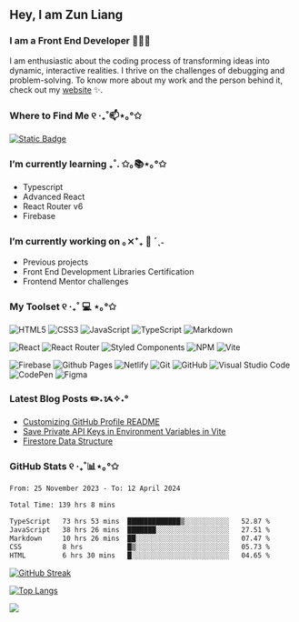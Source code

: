 <!--
**zun-liang/zun-liang** is a ✨ _special_ ✨ repository because its `README.md` (this file) appears on your GitHub profile.

Here are some ideas to get you started:

- 🔭 I’m currently working on ...
- 🌱 I’m currently learning ...
- 👯 I’m looking to collaborate on ...
- 🤔 I’m looking for help with ...
- 💬 Ask me about ...
- 📫 How to reach me: ...
- 😄 Pronouns: ...
- ⚡ Fun fact: ...
-->

## Hey, I am Zun Liang

### I am a Front End Developer 👩🏻‍💻

<p>I am enthusiastic about the coding process of transforming ideas into dynamic, interactive realities. I thrive on the challenges of debugging and problem-solving. To know more about my work and the person behind it, check out my <a target="_blank" href="https://zunldev.com">website</a> ✨.</p>

### Where to Find Me ୧ ‧₊˚📫⋆｡°✩
[![Static Badge](https://img.shields.io/badge/%E2%9C%89%EF%B8%8F-contact%40zunldev.com-pink?style=for-the-badge)](mailto:contact@zunldev.com)

### I’m currently learning ₊˚. ✩｡📚⋆｡°✩
- Typescript
- Advanced React
- React Router v6
- Firebase

### I’m currently working on ｡⨯⁺₊  💼 ´ˎ˗
- Previous projects
- Front End Development Libraries Certification
- Frontend Mentor challenges

### My Toolset ୧ ‧₊˚ 💻 ⋆｡°✩

![HTML5](https://img.shields.io/badge/html5-%23E34F26.svg?style=for-the-badge&logo=html5&logoColor=white)
![CSS3](https://img.shields.io/badge/css3-%231572B6.svg?style=for-the-badge&logo=css3&logoColor=white)
![JavaScript](https://img.shields.io/badge/javascript-%23323330.svg?style=for-the-badge&logo=javascript&logoColor=%23F7DF1E)
![TypeScript](https://img.shields.io/badge/typescript-%23007ACC.svg?style=for-the-badge&logo=typescript&logoColor=white)
![Markdown](https://img.shields.io/badge/markdown-%23000000.svg?style=for-the-badge&logo=markdown&logoColor=white)

![React](https://img.shields.io/badge/react-%2320232a.svg?style=for-the-badge&logo=react&logoColor=%2361DAFB)
![React Router](https://img.shields.io/badge/React_Router-CA4245?style=for-the-badge&logo=react-router&logoColor=white)
![Styled Components](https://img.shields.io/badge/styled--components-DB7093?style=for-the-badge&logo=styled-components&logoColor=white)
![NPM](https://img.shields.io/badge/NPM-%23CB3837.svg?style=for-the-badge&logo=npm&logoColor=white)
![Vite](https://img.shields.io/badge/vite-%23646CFF.svg?style=for-the-badge&logo=vite&logoColor=white)

![Firebase](https://img.shields.io/badge/firebase-%23039BE5.svg?style=for-the-badge&logo=firebase)
![Github Pages](https://img.shields.io/badge/github%20pages-121013?style=for-the-badge&logo=github&logoColor=white)
![Netlify](https://img.shields.io/badge/netlify-%23000000.svg?style=for-the-badge&logo=netlify&logoColor=#00C7B7)
![Git](https://img.shields.io/badge/git-%23F05033.svg?style=for-the-badge&logo=git&logoColor=white)
![GitHub](https://img.shields.io/badge/github-%23121011.svg?style=for-the-badge&logo=github&logoColor=white)
![Visual Studio Code](https://img.shields.io/badge/Visual%20Studio%20Code-0078d7.svg?style=for-the-badge&logo=visual-studio-code&logoColor=white)
![CodePen](https://img.shields.io/badge/CodePen-white?style=for-the-badge&logo=codepen&logoColor=black)
![Figma](https://img.shields.io/badge/figma-%23F24E1E.svg?style=for-the-badge&logo=figma&logoColor=white)

### Latest Blog Posts ✏️˖ᝰ✧˖°

- [Customizing GitHub Profile README](https://zunldev.com/blogs/customizing-github-profile-readme-QnUbeJM6tV1Dp4jKZCoCO)
- [Save Private API Keys in Environment Variables in Vite](https://zunldev.com/blogs/save-private-api-keys-in-environment-variables-in-vite-qFY1zT7CTbZwwyE9l5ykM)
- [Firestore Data Structure](https://zunldev.com/blogs/firestore-data-structure-7sMKb6jf0Ml5WmSLamZBL)
<!-- BLOG-POST-LIST:START -->
<!-- BLOG-POST-LIST:END -->
  
### GitHub Stats ୧ ‧₊˚📊⋆｡°✩

<!--START_SECTION:waka-->

```txt
From: 25 November 2023 - To: 12 April 2024

Total Time: 139 hrs 8 mins

TypeScript   73 hrs 53 mins  █████████████▒░░░░░░░░░░░   52.87 %
JavaScript   38 hrs 26 mins  ███████░░░░░░░░░░░░░░░░░░   27.51 %
Markdown     10 hrs 26 mins  ██░░░░░░░░░░░░░░░░░░░░░░░   07.47 %
CSS          8 hrs           █▒░░░░░░░░░░░░░░░░░░░░░░░   05.73 %
HTML         6 hrs 30 mins   █░░░░░░░░░░░░░░░░░░░░░░░░   04.65 %
```

<!--END_SECTION:waka-->
  [![GitHub Streak](https://streak-stats.demolab.com?user=zun-liang&theme=github-dark-blue&hide_border=false)](https://git.io/streak-stats)
  
  [![Top Langs](https://github-readme-stats-git-master-zun-liangs-projects.vercel.app/api/top-langs/?username=zun-liang&layout=compact&count-private=true)](https://github.com/zun-liang)
  
  ![](https://komarev.com/ghpvc/?username=zun-liang)
